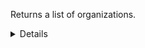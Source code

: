 Returns a list of organizations.

<details>
<summary>Details</summary>

## Sort expressions

The following table lists the field names and directions you can use in a sort expression.

| Field          | Type        | Direction | Example                    |
|----------------|-------------|-----------|----------------------------|
| `id`           | `uuid`      | `asc`     | `?sort=asc(id)`            |
|                |             | `desc`    | `?sort=desc(id)`           |
| `name`         | `string`    | `asc`     | `?sort=asc(name)`          |
|                |             | `desc`    | `?sort=desc(name)`         |
| `address.city` | `string`    | `asc`     | `?sort=asc(address.city)`  |
|                |             | `desc`    | `?sort=desc(address.city)` |
| `createTime`   | `date-time` | `asc`     | `?sort=asc(createTime)`    |
|                |             | `desc`    | `?sort=desc(createTime)`   |
| `updateTime`   | `date-time` | `asc`     | `?sort=asc(updateTime)`    |
|                |             | `desc`    | `?sort=desc(updateTime)`   |

### Default sort expression

If the `sort` parameter is omitted, the default sort expression is used:  

```
?sort=asc(name)
```

This causes the results to be sorted by `name` in ascending order (from A to Z).

## Filter expressions

The following table lists the field names and operators you can use in a filter expression.

| Field                | Type        | Operator | Example                                                    |
|----------------------|-------------|----------|------------------------------------------------------------|
| `id`                 | `uuid`      | `eq`     | `?filter=eq(id,"533d3fe3-bccc-405a-9904-4f516e892856")`    |
|                      |             | `neq`    | `?filter=neq(id,"533d3fe3-bccc-405a-9904-4f516e892856")`   |
| `name`               | `string`    | `eq`     | `?filter=eq(name,"Nictiz")`                                |
|                      |             | `neq`    | `?filter=neq(name,"Nictiz")`                               |
|                      |             | `has`    | `?filter=has(name,"Nic")`                                  |
|                      |             | `stw`    | `?filter=stw(name,"Nic")`                                  |
|                      |             | `enw`    | `?filter=enw(name,"tiz")`                                  |
|                      |             | `reg`    | `?filter=reg(name,"^[a-zA-Z0-9 ]+$")`                      |
| `address.street`     | `string`    | `eq`     | `?filter=eq(address.street,"Oude Middenweg")`              |
|                      |             | `neq`    | `?filter=neq(address.street,"Oude Middenweg")`             |
|                      |             | `has`    | `?filter=has(address.street,"Oude")`                       |
|                      |             | `stw`    | `?filter=stw(address.street,"Oude")`                       |
|                      |             | `enw`    | `?filter=enw(address.street,"Middenweg")`                  |
|                      |             | `reg`    | `?filter=reg(address.street,"^[a-zA-Z ]+$")`               |
| `address.postalCode` | `string`    | `eq`     | `?filter=eq(address.postalCode,"2491 AC")`                 |
|                      |             | `neq`    | `?filter=neq(address.postalCode,"2491 AC")`                |
|                      |             | `has`    | `?filter=has(address.postalCode,"2491")`                   |
|                      |             | `stw`    | `?filter=stw(address.postalCode,"2491")`                   |
|                      |             | `enw`    | `?filter=enw(address.postalCode,"AC")`                     |
|                      |             | `reg`    | `?filter=reg(address.postalCode,"^(\d{4})\s*([A-Z]{2})$")` |
| `address.city`       | `string`    | `eq`     | `?filter=eq(address.city,"The Hague")`                     |
|                      |             | `neq`    | `?filter=neq(address.city,"The Hague")`                    |
|                      |             | `has`    | `?filter=has(address.city,"The")`                          |
|                      |             | `stw`    | `?filter=stw(address.city,"The")`                          |
|                      |             | `enw`    | `?filter=enw(address.city,"Hague")`                        |
|                      |             | `reg`    | `?filter=reg(address.city,"^[a-zA-Z ]+$")`                 |
| `address.country`    | `Country`   | `eq`     | `?filter=eq(address.country,"NL")`                         |
|                      |             | `neq`    | `?filter=neq(address.country,"NL")`                        |
| `createTime`         | `date-time` | `eq`     | `?filter=eq(createTime,"2024-03-16T14:15:30.500Z")`        |
|                      |             | `neq`    | `?filter=neq(createTime,"2024-03-16T14:15:30.500Z")`       |
|                      |             | `gt`     | `?filter=gt(createTime,"2024-03-16T14:15:30.500Z")`        |
|                      |             | `gte`    | `?filter=gte(createTime,"2024-03-16T14:15:30.500Z")`       |
|                      |             | `lt`     | `?filter=lt(createTime,"2024-03-16T14:15:30.500Z")`        |
|                      |             | `lte`    | `?filter=lte(createTime,"2024-03-16T14:15:30.500Z")`       |
| `updateTime`         | `date-time` | `eq`     | `?filter=eq(updateTime,"2024-03-16T14:15:30.500Z")`        |
|                      |             | `neq`    | `?filter=neq(updateTime,"2024-03-16T14:15:30.500Z")`       |
|                      |             | `gt`     | `?filter=gt(updateTime,"2024-03-16T14:15:30.500Z")`        |
|                      |             | `gte`    | `?filter=gte(updateTime,"2024-03-16T14:15:30.500Z")`       |
|                      |             | `lt`     | `?filter=lt(updateTime,"2024-03-16T14:15:30.500Z")`        |
|                      |             | `lte`    | `?filter=lte(updateTime,"2024-03-16T14:15:30.500Z")`       |

</details>